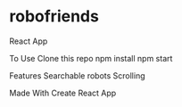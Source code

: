 # robofriends

React App

To Use
  Clone this repo
  npm install
  npm start

Features
  Searchable robots
  Scrolling

Made With
  Create React App
